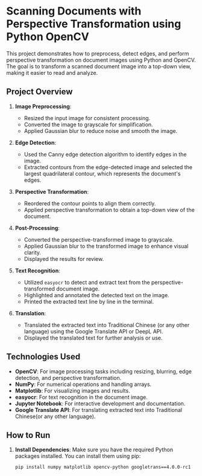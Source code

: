 # Scanning Documents with Perspective Transformation using Python OpenCV

This project demonstrates how to preprocess, detect edges, and perform perspective transformation on document images using Python and OpenCV. The goal is to transform a scanned document image into a top-down view, making it easier to read and analyze.

## Project Overview

1. **Image Preprocessing**:
   - Resized the input image for consistent processing.
   - Converted the image to grayscale for simplification.
   - Applied Gaussian blur to reduce noise and smooth the image.

2. **Edge Detection**:
   - Used the Canny edge detection algorithm to identify edges in the image.
   - Extracted contours from the edge-detected image and selected the largest quadrilateral contour, which represents the document's edges.

3. **Perspective Transformation**:
   - Reordered the contour points to align them correctly.
   - Applied perspective transformation to obtain a top-down view of the document.

4. **Post-Processing**:
   - Converted the perspective-transformed image to grayscale.
   - Applied Gaussian blur to the transformed image to enhance visual clarity.
   - Displayed the results for review.

5. **Text Recognition**:
   - Utilized `easyocr` to detect and extract text from the perspective-transformed document image.
   - Highlighted and annotated the detected text on the image.
   - Printed the extracted text line by line in the terminal.

6. **Translation**:
   - Translated the extracted text into Traditional Chinese (or any other language) using the Google Translate API or DeepL API.
   - Displayed the translated text for further analysis or use.

## Technologies Used

- **OpenCV**: For image processing tasks including resizing, blurring, edge detection, and perspective transformation.
- **NumPy**: For numerical operations and handling arrays.
- **Matplotlib**: For visualizing images and results.
- **easyocr**: For text recognition in the document image.
- **Jupyter Notebook**: For interactive development and documentation.
- **Google Translate API**: For translating extracted text into Traditional Chinese(or any other language).

## How to Run

1. **Install Dependencies**:
   Make sure you have the required Python packages installed. You can install them using pip:

   ```bash
   pip install numpy matplotlib opencv-python googletrans==4.0.0-rc1  

